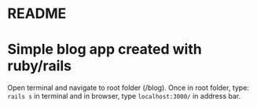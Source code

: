 # README

# Simple blog app created with ruby/rails

Open terminal and navigate to root folder (/blog). Once in root folder, type: `rails s` in terminal and in browser, type `localhost:3000/` in address bar.
